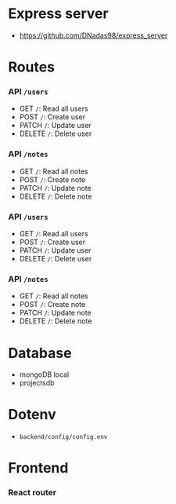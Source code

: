 # Express server

- https://github.com/DNadas98/express_server

# Routes

### API `/users`

- GET `/`: Read all users
- POST `/`: Create user
- PATCH `/`: Update user
- DELETE `/`: Delete user

### API `/notes`

- GET `/`: Read all notes
- POST `/`: Create note
- PATCH `/`: Update note
- DELETE `/`: Delete note

### API `/users`

- GET `/`: Read all users
- POST `/`: Create user
- PATCH `/`: Update user
- DELETE `/`: Delete user

### API `/notes`

- GET `/`: Read all notes
- POST `/`: Create note
- PATCH `/`: Update note
- DELETE `/`: Delete note

# Database

- mongoDB local
- projectsdb

# Dotenv

- `backend/config/config.env`

# Frontend

### React router
